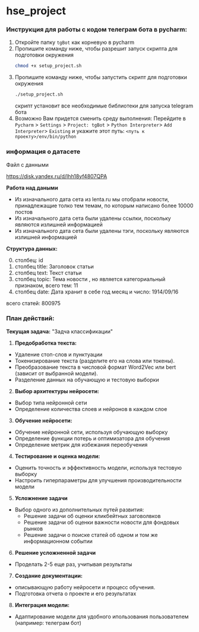 # hse_project

### Инструкция для работы с кодом телеграм бота в pycharm:

1. Откройте папку `tgBot` как корневую в pycharm
2. Пропишите команду ниже, чтобы разрешит запуск скрипта для подготовки окружения
    ```bash
    chmod +x setup_project.sh
    ```
3. Пропишите команду ниже, чтобы запустить скрипт для подготовки окружения
    ```bash
    ./setup_project.sh
    ```
    скрипт установит все необходимые библиотеки для запуска telegram бота
4. Возможно Вам придется сменить среду выполнения: Перейдите в `Pycharm` > `Settings` > `Project: tgBot` > `Python Interpreter`> `Add Interpreter`> `Existing` и укажите этот путь: `<путь к проекту>/env/bin/python`

### информация о датасете

Файл с данными

https://disk.yandex.ru/d/Ihh18yf4807QPA

**Работа над даными**
* Из изначального дата сета из lenta.ru мы отобрали новости, принадлежащие толко тем темам, по которым написано более 10000 постов
* Из изначального дата сета были удалены ссылки, поскольку являются излишней информацией
* Из изначального дата сета были удалены тэги, поскольку являются излишней информацией

 **Структура данных:**

0. столбец: id
1. столбец title: Заголовок статьи <str>
2. столбец text: Текст статьи <str>
3. столбец topic: Тема новости <str>, но является категориальный признаком, всего тем: 11
4. столбец date: Дата <str> хранит в себе год месяц и число: 1914/09/16

всего статей: 800975

### План действий:

 **Текущая задача:** "Задча классификации"

1. **Предобработка текста:**
* Удаление стоп-слов и пунктуации
* Токенизирование текста (разделите его на слова или токены).
* Преобразование текста в числовой формат Word2Vec или bert (зависит от выбранной модели).
* Разделение данных на обучающую и тестовую выборки

2. **Выбор архитектуры нейросети:**
* Выбор типа нейронной сети
* Определение количества слоев и нейронов в каждом слое

3. **Обучение нейросети:**
* Обучение нейронной сети, используя обучающую выборку
* Определение функции потерь и оптимизатора для обучения
* Определение метрик для избежания переобучения

4. **Тестирование и оценка модели:**
* Оценить точность и эффективность модели, используя тестовую выборку
* Настроить гиперпараметры для улучшения производительности модели

5. **Усложнение задачи**
* Выбор одного из дополнительных путей развития:
   * Решение задачи об оценки кликбейтных заговолвков
   * Решение задачи об оценки важности новости для фондовых рынков
   * Решение задачи о поиске статей об одном и том же информационном событии

6. **Решение усложненной задачи**
* Проделать 2-5 еще раз, учитывая результаты

7. **Создание документации:**
* описывающую работу нейросети и процесс обучения.
* Подготовка отчета о проекте и его результатах

8. **Интеграция модели:**
* Адаптирование модели для удобного ипользования пользователем (например: телеграм бот)
